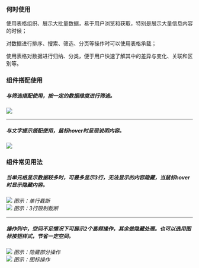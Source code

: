 


### 何时使用

使用表格组织、展示大批量数据，易于用户浏览和获取，特别是展示大量信息内容的时候；

对数据进行排序、搜索、筛选、分页等操作时可以使用表格承载；

使用表格对数据进行归纳、分类，便于用户快速了解其中的差异与变化、关联和区别等。


### 组件搭配使用

##### 与筛选搭配使用，按一定的数据维度进行筛选。

<div class="legend">
  <div class="item">
    <img src="https://oteam-tdesign-1258344706.cos.ap-guangzhou.myqcloud.com/site/design/table-1.png" />
  </div>

  <div class="item"></div>
</div>

<hr />

##### 与文字提示搭配使用，鼠标hover时呈现说明内容。

<div class="legend">
  <div class="item">
    <img src="https://oteam-tdesign-1258344706.cos.ap-guangzhou.myqcloud.com/site/design/table-2.png" />
  </div>

  <div class="item"></div>
</div>



### 组件常见用法

##### 当单元格显示数据较多时，可最多显示3行，无法显示的内容隐藏，当鼠标hover时显示隐藏内容。

<div class="legend">
  <div class="item">
    <img src="https://oteam-tdesign-1258344706.cos.ap-guangzhou.myqcloud.com/site/design/%E8%A1%A8%E6%A0%BC------------3@2x.png"/>
    <em>图示：单行截断</em>
  </div>

  <div class="item">
    <img src="https://oteam-tdesign-1258344706.cos.ap-guangzhou.myqcloud.com/site/design/%E8%A1%A8%E6%A0%BC---------4@2x.png"/>
    <em>图示：3行限制截断</em>
  </div>
</div>

<hr />

##### 操作列中，空间不足情况下可展示2个高频操作，其余做隐藏处理。也可以选用图标按钮样式，节省一定空间。

<div class="legend">
  <div class="item">
    <img src="https://oteam-tdesign-1258344706.cos.ap-guangzhou.myqcloud.com/site/design/%E8%A1%A8%E6%A0%BC----------5@2x.png"/>
    <em>图示：隐藏部分操作</em>
  </div>

  <div class="item">
    <img src="https://oteam-tdesign-1258344706.cos.ap-guangzhou.myqcloud.com/site/design/table-6.png"/>
    <em>图示：图标操作</em>
  </div>
</div>
